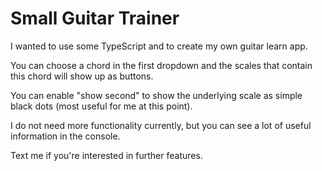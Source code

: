 # Small Guitar Trainer

I wanted to use some TypeScript and to create my own guitar learn app.

You can choose a chord in the first dropdown and the scales that contain this chord will show up as buttons.

You can enable "show second" to show the underlying scale as simple black dots (most useful for me at this point).

I do not need more functionality currently,
but you can see a lot of useful information in the console.

Text me if you're interested in further features.

